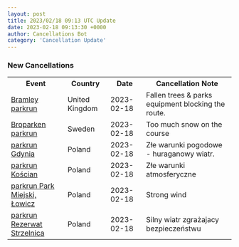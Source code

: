 ```yaml
---
layout: post
title: 2023/02/18 09:13 UTC Update
date: 2023-02-18 09:13:30 +0000
author: Cancellations Bot
category: 'Cancellation Update'
---
```


<h3>New Cancellations</h3>
<div class='hscrollable'>
<table style='width: 100%'>
    <tr>
        <th>Event</th>
        <th>Country</th>
        <th>Date</th>
        <th>Cancellation Note</th>
    </tr>
    <tr>
        <td><a href="https://www.parkrun.org.uk/bramley">Bramley parkrun</a></td>
        <td>United Kingdom</td>
        <td>2023-02-18</td>
        <td>Fallen trees & parks equipment blocking the route.</td>
    </tr>
    <tr>
        <td><a href="https://www.parkrun.se/broparken">Broparken parkrun</a></td>
        <td>Sweden</td>
        <td>2023-02-18</td>
        <td>Too much snow on the course</td>
    </tr>
    <tr>
        <td><a href="https://www.parkrun.pl/gdynia">parkrun Gdynia</a></td>
        <td>Poland</td>
        <td>2023-02-18</td>
        <td>Złe warunki pogodowe - huraganowy wiatr.</td>
    </tr>
    <tr>
        <td><a href="https://www.parkrun.pl/koscian">parkrun Kościan</a></td>
        <td>Poland</td>
        <td>2023-02-18</td>
        <td>Złe warunki atmosferyczne</td>
    </tr>
    <tr>
        <td><a href="https://www.parkrun.pl/parkmiejskilowicz">parkrun Park Miejski, Łowicz</a></td>
        <td>Poland</td>
        <td>2023-02-18</td>
        <td>Strong wind</td>
    </tr>
    <tr>
        <td><a href="https://www.parkrun.pl/rezerwatstrzelnica">parkrun Rezerwat Strzelnica</a></td>
        <td>Poland</td>
        <td>2023-02-18</td>
        <td>Silny wiatr zgrażajacy bezpieczeństwu</td>
    </tr>
</table>
</div>
